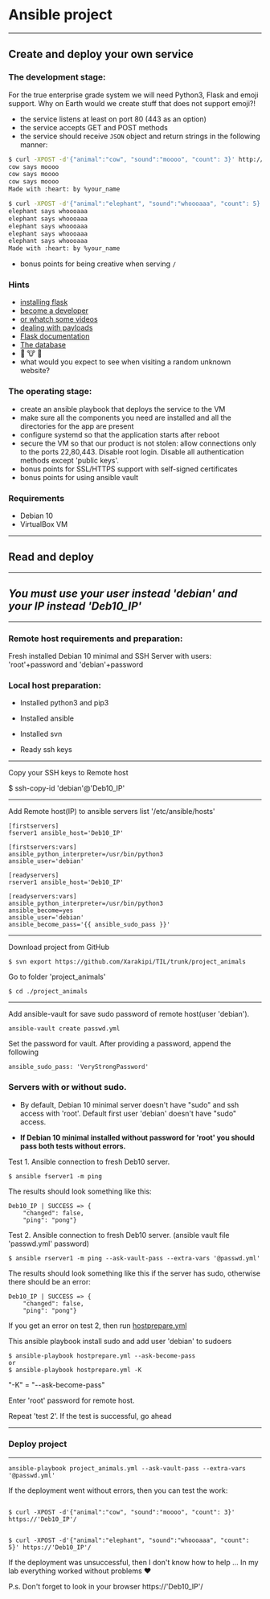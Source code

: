# Ansible project

***

## Create and deploy your own service
### The development stage:
For the true enterprise grade system we will need Python3, Flask and emoji support. Why on Earth would we create stuff that does not support emoji?!

* the service listens at least on port 80 (443 as an option)
* the service accepts GET and POST methods
* the service should receive `JSON` object and return strings in the following manner:
```sh
$ curl -XPOST -d'{"animal":"cow", "sound":"moooo", "count": 3}' http://myvm.localhost/
cow says moooo
cow says moooo
cow says moooo
Made with :heart: by %your_name

$ curl -XPOST -d'{"animal":"elephant", "sound":"whoooaaa", "count": 5}' http://myvm.localhost/
elephant says whoooaaa
elephant says whoooaaa
elephant says whoooaaa
elephant says whoooaaa
elephant says whoooaaa
Made with :heart: by %your_name
```
* bonus points for being creative when serving `/`

### Hints
* [installing flask](https://flask.palletsprojects.com/en/1.1.x/installation/#installation)
* [become a developer](https://flask.palletsprojects.com/en/1.1.x/quickstart/)
* [or whatch some videos](https://www.youtube.com/watch?v=Tv6qXtc4Whs)
* [dealing with payloads](https://www.digitalocean.com/community/tutorials/processing-incoming-request-data-in-flask)
* [Flask documentation](https://flask.palletsprojects.com/en/1.1.x/api/#flask.Request.get_json)
* [The database](https://emojipedia.org/nature/)
* 🐘 🐮 🦒
* what would you expect to see when visiting a random unknown website?

### The operating stage:
* create an ansible playbook that deploys the service to the VM
* make sure all the components you need are installed and all the directories for the app are present
* configure systemd so that the application starts after reboot
* secure the VM so that our product is not stolen: allow connections only to the ports 22,80,443. Disable root login. Disable all authentication methods except 'public keys'.
* bonus points for SSL/HTTPS support with self-signed certificates
* bonus points for using ansible vault

### Requirements
* Debian 10
* VirtualBox VM

***

## Read and deploy

***

## *You must use your user instead 'debian' and your IP instead 'Deb10_IP'*

***

### Remote host requirements and preparation:

Fresh installed Debian 10 minimal and SSH Server with users: 'root'+password and 'debian'+password

### Local host preparation:

* Installed python3 and pip3

* Installed ansible

* Installed svn

* Ready ssh keys

***

Copy your SSH keys to Remote host

$ ssh-copy-id 'debian'@'Deb10_IP'

***

Add Remote host(IP) to ansible servers list '/etc/ansible/hosts'

```
[firstservers]
fserver1 ansible_host='Deb10_IP'

[firstservers:vars]
ansible_python_interpreter=/usr/bin/python3
ansible_user='debian'

[readyservers]
rserver1 ansible_host='Deb10_IP'

[readyservers:vars]
ansible_python_interpreter=/usr/bin/python3
ansible_become=yes
ansible_user='debian'
ansible_become_pass='{{ ansible_sudo_pass }}'
```

***
Download project from GitHub

```
$ svn export https://github.com/Xarakipi/TIL/trunk/project_animals
```

Go to folder 'project_animals'

```
$ cd ./project_animals
```

***

Add ansible-vault for save sudo password of remote host(user 'debian').

```
ansible-vault create passwd.yml
```

Set the password for vault. After providing a password, append the following

```
ansible_sudo_pass: 'VeryStrongPassword'
```

### Servers with or without sudo.

* By default, Debian 10 minimal server doesn't have "sudo" and ssh access with 'root'. Default first user 'debian' doesn't have "sudo" access.

* **If Debian 10 minimal installed without password for 'root' you should pass both tests without errors.**

Test 1. Ansible connection to fresh Deb10 server.

```
$ ansible fserver1 -m ping
```

The results should look something like this:

```
Deb10_IP | SUCCESS => {
    "changed": false,
    "ping": "pong"}
```

Test 2. Ansible connection to fresh Deb10 server. (ansible vault file 'passwd.yml' password)

```
$ ansible rserver1 -m ping --ask-vault-pass --extra-vars '@passwd.yml'
```

The results should look something like this if the server has sudo, otherwise there should be an error:

```
Deb10_IP | SUCCESS => {
    "changed": false,
    "ping": "pong"}
```

If you get an error on test 2, then run [hostprepare.yml](https://github.com/Xarakipi/TIL/blob/2c35f826d2c78abebaf7955beee1252ebf43bab9/project_animals/hostprepare.yml)

This ansible playbook install sudo and add user 'debian' to sudoers

```
$ ansible-playbook hostprepare.yml --ask-become-pass
or
$ ansible-playbook hostprepare.yml -K
```

"-K" = "--ask-become-pass"

Enter 'root' password for remote host.

Repeat 'test 2'. If the test is successful, go ahead

***

### Deploy project

***

```
ansible-playbook project_animals.yml --ask-vault-pass --extra-vars '@passwd.yml'
```

If the deployment went without errors, then you can test the work:

```

$ curl -XPOST -d'{"animal":"cow", "sound":"moooo", "count": 3}' https://'Deb10_IP'/


$ curl -XPOST -d'{"animal":"elephant", "sound":"whoooaaa", "count": 5}' https://'Deb10_IP'/

```

If the deployment was unsuccessful, then I don't know how to help ... In my lab everything worked without problems ❤️

P.s. Don't forget to look in your browser https://'Deb10_IP'/
